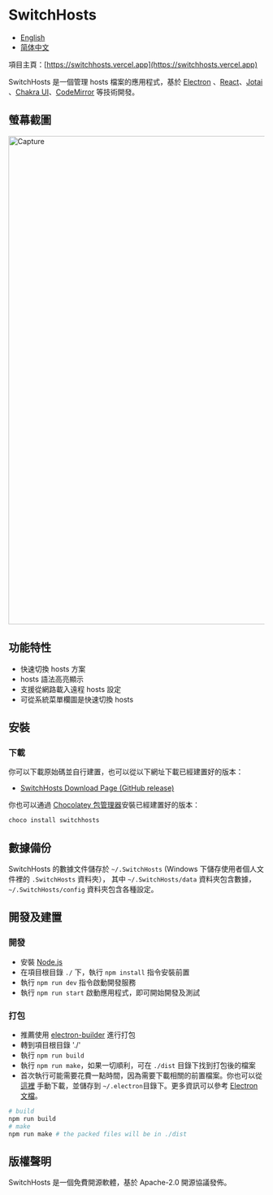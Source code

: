 # SwitchHosts

- [English](README.md)
- [简体中文](README.zh_hans.md)

項目主頁：[https://switchhosts.vercel.app](https://switchhosts.vercel.app)

SwitchHosts 是一個管理 hosts 檔案的應用程式，基於 [Electron](http://electron.atom.io/)
、[React](https://facebook.github.io/react/)、[Jotai](https://jotai.org/)
、[Chakra UI](https://chakra-ui.com/)、[CodeMirror](http://codemirror.net/) 等技術開發。

## 螢幕截圖

<img src="https://raw.githubusercontent.com/oldj/SwitchHosts/master/screenshots/sh_light.png" alt="Capture" width="960">

## 功能特性

- 快速切換 hosts 方案
- hosts 語法高亮顯示
- 支援從網路載入遠程 hosts 設定
- 可從系統菜單欄圖是快速切換 hosts

## 安裝

### 下載

你可以下載原始碼並自行建置，也可以從以下網址下載已經建置好的版本：

- [SwitchHosts Download Page (GitHub release)](https://github.com/oldj/SwitchHosts/releases)

你也可以通過 [Chocolatey 包管理器](https://community.chocolatey.org/packages/switchhosts)安裝已經建置好的版本：
```powershell
choco install switchhosts
```

## 數據備份

SwitchHosts 的數據文件儲存於 `~/.SwitchHosts` (Windows 下儲存使用者個人文件裡的 `.SwitchHosts` 資料夾），
其中 `~/.SwitchHosts/data` 資料夾包含數據，`~/.SwitchHosts/config` 資料夾包含各種設定。

## 開發及建置

### 開發

- 安裝 [Node.js](https://nodejs.org/)
- 在項目根目錄 `./` 下，執行 `npm install` 指令安裝前置
- 執行 `npm run dev` 指令啟動開發服務
- 執行 `npm run start` 啟動應用程式，即可開始開發及測試

### 打包

- 推薦使用 [electron-builder](https://github.com/electron-userland/electron-builder) 進行打包
- 轉到項目根目錄 './'
- 執行 `npm run build`
- 執行 `npm run make`，如果一切順利，可在 `./dist` 目錄下找到打包後的檔案
- 首次執行可能需要花費一點時間，因為需要下載相關的前置檔案。你也可以從 [這裡](https://github.com/electron/electron/releases)
  手動下載，並儲存到 `~/.electron`目錄下。更多資訊可以參考 [Electron 文檔](http://electron.atom.io/docs/)。

```bash
# build
npm run build
# make
npm run make # the packed files will be in ./dist
```

## 版權聲明

SwitchHosts 是一個免費開源軟體，基於 Apache-2.0 開源協議發佈。
